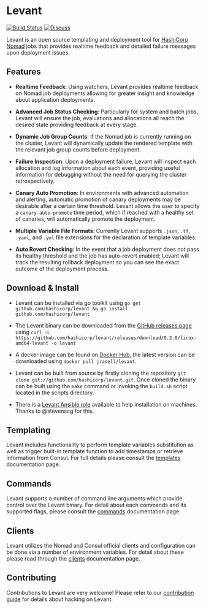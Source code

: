 # Levant

[![Build Status](https://circleci.com/gh/hashicorp/levant.svg?style=svg)](https://circleci.com/gh/hashicorp/levant) [![Discuss](https://img.shields.io/badge/discuss-nomad-00BC7F?style=flat)](https://discuss.hashicorp.com/c/nomad)

Levant is an open source templating and deployment tool for [HashiCorp Nomad][] jobs that provides realtime feedback and detailed failure messages upon deployment issues.

## Features

- **Realtime Feedback**: Using watchers, Levant provides realtime feedback on Nomad job deployments allowing for greater insight and knowledge about application deployments.

- **Advanced Job Status Checking**: Particularly for system and batch jobs, Levant will ensure the job, evaluations and allocations all reach the desired state providing feedback at every stage.

- **Dynamic Job Group Counts**: If the Nomad job is currently running on the cluster, Levant will dynamically update the rendered template with the relevant job group counts before deployment.

- **Failure Inspection**: Upon a deployment failure, Levant will inspect each allocation and log information about each event, providing useful information for debugging without the need for querying the cluster retrospectively.

- **Canary Auto Promotion**: In environments with advanced automation and alerting, automatic promotion of canary deployments may be desirable after a certain time threshold. Levant allows the user to specify a `canary-auto-promote` time period, which if reached with a healthy set of canaries, will automatically promote the deployment.

- **Multiple Variable File Formats**: Currently Levant supports `.json`, `.tf`, `.yaml`, and `.yml` file extensions for the declaration of template variables.

- **Auto Revert Checking**: In the event that a job deployment does not pass its healthy threshold and the job has auto-revert enabled; Levant will track the resulting rollback deployment so you can see the exact outcome of the deployment process.

## Download & Install

- Levant can be installed via go toolkit using `go get github.com/hashicorp/levant && go install github.com/hashicorp/levant`

- The Levant binary can be downloaded from the [GitHub releases page][releases] using `curl -L https://github.com/hashicorp/levant/releases/download/0.2.8/linux-amd64-levant -o levant`

- A docker image can be found on [Docker Hub][levant-docker], the latest version can be downloaded using `docker pull jrasell/levant`.

- Levant can be built from source by firstly cloning the repository `git clone git://github.com/hashicorp/levant.git`. Once cloned the binary can be built using the `make` command or invoking the `build.sh` script located in the scripts directory.

- There is a [Levant Ansible role][levant-ansible] available to help installation on machines. Thanks to @stevenscg for this.

## Templating

Levant includes functionality to perform template variables substitution as well as trigger built-in template function to add timestamps or retrieve information from Consul. For full details please consult the [templates][] documentation page.

## Commands

Levant supports a number of command line arguments which provide control over the Levant binary. For detail about each commands and its supported flags, please consult the [commands][] documentation page.

## Clients

Levant utilizes the Nomad and Consul official clients and configuration can be done via a number of environment variables. For detail about these please read through the [clients][] documentation page.

## Contributing

Contributions to Levant are very welcome! Please refer to our [contribution guide][] for details about hacking on Levant.

[clients]: ./docs/clients.md
[commands]: ./docs/commands.md
[templates]: ./docs/templates.md
[contribution guide]: https://github.com/hashicorp/levant/blob/master/.github/CONTRIBUTING.md
[hashicorp nomad]: https://www.nomadproject.io/
[releases]: https://github.com/hashicorp/levant/releases
[levant-docker]: https://hub.docker.com/r/jrasell/levant/
[levant-ansible]: https://github.com/stevenscg/ansible-role-levant
